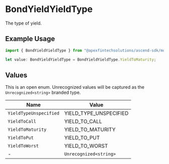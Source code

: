 # BondYieldYieldType

The type of yield.

## Example Usage

```typescript
import { BondYieldYieldType } from "@apexfintechsolutions/ascend-sdk/models/components";

let value: BondYieldYieldType = BondYieldYieldType.YieldToMaturity;
```

## Values

This is an open enum. Unrecognized values will be captured as the `Unrecognized<string>` branded type.

| Name                   | Value                  |
| ---------------------- | ---------------------- |
| `YieldTypeUnspecified` | YIELD_TYPE_UNSPECIFIED |
| `YieldToCall`          | YIELD_TO_CALL          |
| `YieldToMaturity`      | YIELD_TO_MATURITY      |
| `YieldToPut`           | YIELD_TO_PUT           |
| `YieldToWorst`         | YIELD_TO_WORST         |
| -                      | `Unrecognized<string>` |